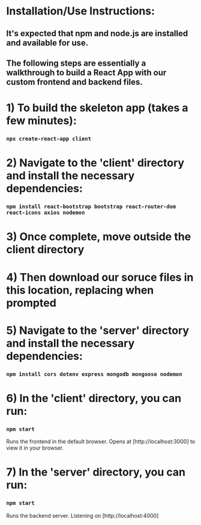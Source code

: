 # Installation/Use Instructions:
## It's expected that npm and node.js are installed and available for use.
## The following steps are essentially a walkthrough to build a React App with our custom frontend and backend files.


# 1) To build the skeleton app (takes a few minutes):
### `npx create-react-app client`


# 2) Navigate to the 'client' directory and install the necessary dependencies:
### `npm install react-bootstrap bootstrap react-router-dom react-icons axios nodemon`


# 3) Once complete, move outside the client directory


# 4) Then download our soruce files in this location, replacing when prompted


# 5) Navigate to the 'server' directory and install the necessary dependencies:
### `npm install cors dotenv express mongodb mongoose nodemon`


# 6) In the 'client' directory, you can run:
### `npm start`
Runs the frontend in the default browser.
Opens at [http://localhost:3000] to view it in your browser.


# 7) In the 'server' directory, you can run:
### `npm start`
Runs the backend server.
Listening on [http://localhost:4000]
